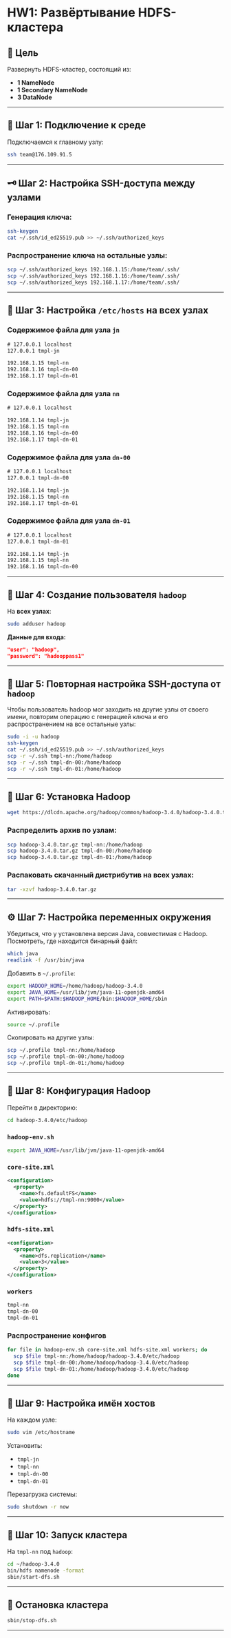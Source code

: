 # HW1: Развёртывание HDFS-кластера

## 🧾 Цель

Развернуть HDFS-кластер, состоящий из:
- **1 NameNode**
- **1 Secondary NameNode**
- **3 DataNode**

---

## 🔐 Шаг 1: Подключение к среде

Подключаемся к главному узлу:

```bash
ssh team@176.109.91.5
```

---

## 🗝️ Шаг 2: Настройка SSH-доступа между узлами

### Генерация ключа:

```bash
ssh-keygen
cat ~/.ssh/id_ed25519.pub >> ~/.ssh/authorized_keys
```

### Распространение ключа на остальные узлы:

```bash
scp ~/.ssh/authorized_keys 192.168.1.15:/home/team/.ssh/
scp ~/.ssh/authorized_keys 192.168.1.16:/home/team/.ssh/
scp ~/.ssh/authorized_keys 192.168.1.17:/home/team/.ssh/
```

---

## 🧭 Шаг 3: Настройка `/etc/hosts` на всех узлах

### Содержимое файла для узла `jn`
```txt
# 127.0.0.1 localhost
127.0.0.1 tmpl-jn

192.168.1.15 tmpl-nn
192.168.1.16 tmpl-dn-00
192.168.1.17 tmpl-dn-01
```

### Содержимое файла для узла `nn`
```txt
# 127.0.0.1 localhost

192.168.1.14 tmpl-jn
192.168.1.15 tmpl-nn
192.168.1.16 tmpl-dn-00
192.168.1.17 tmpl-dn-01
```

### Содержимое файла для узла `dn-00`
```txt
# 127.0.0.1 localhost
127.0.0.1 tmpl-dn-00

192.168.1.14 tmpl-jn
192.168.1.15 tmpl-nn
192.168.1.17 tmpl-dn-01
```
### Содержимое файла для узла `dn-01`
```txt
# 127.0.0.1 localhost
127.0.0.1 tmpl-dn-01

192.168.1.14 tmpl-jn
192.168.1.15 tmpl-nn
192.168.1.16 tmpl-dn-00
```

---

## 👤 Шаг 4: Создание пользователя `hadoop`

На **всех узлах**:

```bash
sudo adduser hadoop
```

**Данные для входа:**

```json
"user": "hadoop",
"password": "hadooppass1"
```

---

## 🔁 Шаг 5: Повторная настройка SSH-доступа от `hadoop`

Чтобы пользователь hadoop мог заходить на другие узлы от своего имени, повторим операцию с генерацией ключа и его распространением на все остальные узлы:

```bash
sudo -i -u hadoop
ssh-keygen
cat ~/.ssh/id_ed25519.pub >> ~/.ssh/authorized_keys
scp -r ~/.ssh tmpl-nn:/home/hadoop
scp -r ~/.ssh tmpl-dn-00:/home/hadoop
scp -r ~/.ssh tmpl-dn-01:/home/hadoop
```

---

## 🧩 Шаг 6: Установка Hadoop

```bash
wget https://dlcdn.apache.org/hadoop/common/hadoop-3.4.0/hadoop-3.4.0.tar.gz
```

### Распределить архив по узлам:

```bash
scp hadoop-3.4.0.tar.gz tmpl-nn:/home/hadoop
scp hadoop-3.4.0.tar.gz tmpl-dn-00:/home/hadoop
scp hadoop-3.4.0.tar.gz tmpl-dn-01:/home/hadoop
```

### Распаковать скачанный дистрибутив на всех узлах:

```bash
tar -xzvf hadoop-3.4.0.tar.gz
```

---

## ⚙️ Шаг 7: Настройка переменных окружения

Убедиться, что у установлена версия Java, совместимая с Hadoop. Посмотреть, где находится бинарный файл:
```bash
which java
readlink -f /usr/bin/java
```

Добавить в `~/.profile`:

```bash
export HADOOP_HOME=/home/hadoop/hadoop-3.4.0
export JAVA_HOME=/usr/lib/jvm/java-11-openjdk-amd64
export PATH=$PATH:$HADOOP_HOME/bin:$HADOOP_HOME/sbin
```

Активировать:

```bash
source ~/.profile
```

Скопировать на другие узлы:

```bash
scp ~/.profile tmpl-nn:/home/hadoop
scp ~/.profile tmpl-dn-00:/home/hadoop
scp ~/.profile tmpl-dn-01:/home/hadoop
```

---

## 🧾 Шаг 8: Конфигурация Hadoop

Перейти в директорию:

```bash
cd hadoop-3.4.0/etc/hadoop
```

### `hadoop-env.sh`

```bash
export JAVA_HOME=/usr/lib/jvm/java-11-openjdk-amd64
```

### `core-site.xml`

```xml
<configuration>
  <property>
    <name>fs.defaultFS</name>
    <value>hdfs://tmpl-nn:9000</value>
  </property>
</configuration>
```

### `hdfs-site.xml`

```xml
<configuration>
  <property>
    <name>dfs.replication</name>
    <value>3</value>
  </property>
</configuration>
```

### `workers`

```txt
tmpl-nn
tmpl-dn-00
tmpl-dn-01
```

### Распространение конфигов

```bash
for file in hadoop-env.sh core-site.xml hdfs-site.xml workers; do
  scp $file tmpl-nn:/home/hadoop/hadoop-3.4.0/etc/hadoop
  scp $file tmpl-dn-00:/home/hadoop/hadoop-3.4.0/etc/hadoop
  scp $file tmpl-dn-01:/home/hadoop/hadoop-3.4.0/etc/hadoop
done
```

---

## 📛 Шаг 9: Настройка имён хостов

На каждом узле:

```bash
sudo vim /etc/hostname
```

Установить:

- `tmpl-jn`
- `tmpl-nn`
- `tmpl-dn-00`
- `tmpl-dn-01`

Перезагрузка системы:

```bash
sudo shutdown -r now
```

---

## 🚀 Шаг 10: Запуск кластера

На `tmpl-nn` под `hadoop`:

```bash
cd ~/hadoop-3.4.0
bin/hdfs namenode -format
sbin/start-dfs.sh
```

---

## 🛑 Остановка кластера

```bash
sbin/stop-dfs.sh
```

---
